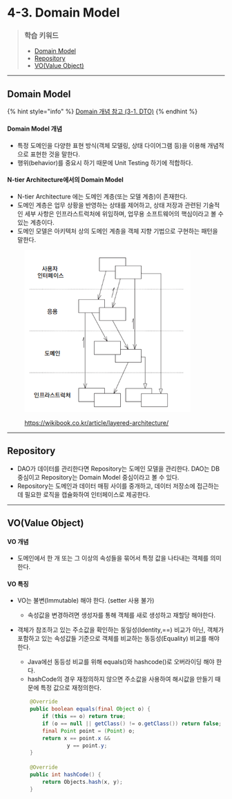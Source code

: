 # 4-3. Domain Model

> ### 학습 키워드
>
> * [Domain Model](4-3.-domain-model.md#domain-model)
> * [Repository](4-3.-domain-model.md#repository)
> * [VO(Value Object)](4-3.-domain-model.md#vo-value-object)

***

## Domain Model

{% hint style="info" %}
[Domain 개념 참고 (3-1. DTO)](../3/3-1.-dto.md#undefined-2)
{% endhint %}

#### Domain Model 개념

* 특정 도메인을 다양한 표현 방식(객체 모델링, 상태 다이어그램 등)을 이용해 개념적으로 표현한 것을 말한다.
* 행위(behavior)를 중요시 하기 때문에 Unit Testing 하기에 적합하다.

#### N-tier Architecture에서의 Domain Model

* N-tier Architecture 에는 도메인 계층(또는 모델 계층)이  존재한다.&#x20;
* 도메인 계층은 업무 상황을 반영하는 상태를 제어하고, 상태 저장과 관련된 기술적인 세부 사항은 인프라스트럭처에 위임하며, 업무용 소프트웨어의 핵심이라고 볼 수 있는 계층이다.
* 도메인 모델은 아키텍처 상의 도메인 계층을 객체 지향 기법으로 구현하는 패턴을 말한다.

<figure><img src="../../.gitbook/assets/image.png" alt="" width="384"><figcaption><p><a href="https://wikibook.co.kr/article/layered-architecture/">https://wikibook.co.kr/article/layered-architecture/</a></p></figcaption></figure>

***

## Repository

* DAO가 데이터를 관리한다면 Repository는 도메인 모델을 관리한다. DAO는 DB 중심이고 Repository는 Domain Model 중심이라고 볼 수 있다.
* Repository는 도메인과 데이터 매핑 사이를 중개하고, 데이터 저장소에 접근하는 데 필요한 로직을 캡슐화하여 인터페이스로 제공한다.

***

## VO(Value Object)

#### VO 개념

* 도메인에서 한 개 또는 그 이상의 속성들을 묶어서 특정 값을 나타내는 객체를 의미한다.

#### VO 특징

* VO는 불변(Immutable) 해야 한다. (setter 사용 불가)
  * 속성값을 변경하려면 생성자를 통해 객체를 새로 생성하고 재할당 해야한다.
*   객체가 참조하고 있는 주소값을 확인하는 동일성(Identity,==) 비교가 아닌, 객체가 포함하고 있는 속성값들 기준으로 객체를 비교하는 동등성(Equality) 비교를 해야 한다.

    * Java에선 동등성 비교를 위해 equals()와 hashcode()로 오버라이딩 해야 한다.
    * hashCode의 경우 재정의하지 않으면 주소값을 사용하여 해시값을 만들기 때문에 특정 값으로 재정의한다.

    ```java
        @Override
        public boolean equals(final Object o) {
            if (this == o) return true;
            if (o == null || getClass() != o.getClass()) return false;
            final Point point = (Point) o;
            return x == point.x &&
                    y == point.y;
        }

        @Override
        public int hashCode() {
            return Objects.hash(x, y);
        }
    ```
